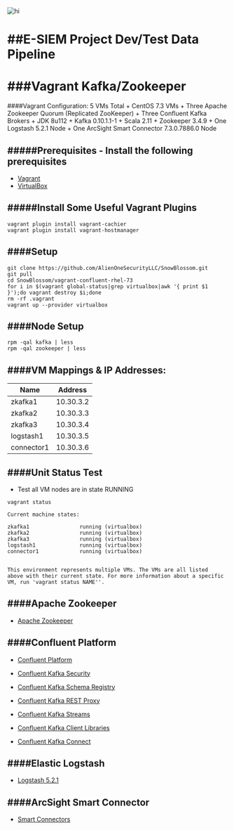<img src="https://github.com/AlienOneSecurityLLC/vagrant-kafka/blob/master/images/Kafka-Zookeeper-Pub-Sub.png" alt="hi" class="inline"/>

##E-SIEM Project Dev/Test Data Pipeline
=========================

###Vagrant Kafka/Zookeeper 
=============
####Vagrant Configuration: 5 VMs Total 
    + CentOS 7.3 VMs
    + Three Apache Zookeeper Quorum (Replicated ZooKeeper)
    + Three Confluent Kafka Brokers 
    + JDK 8u112
    + Kafka 0.10.1.1-1
    + Scala 2.11
    + Zookeeper 3.4.9 
    + One Logstash 5.2.1 Node 
    + One ArcSight Smart Connector 7.3.0.7886.0 Node 

#####Prerequisites - Install the following prerequisites 
-------------------------
+ [Vagrant](https://www.vagrantup.com/downloads.html)
+ [VirtualBox](https://www.virtualbox.org/wiki/Downloads)

#####Install Some Useful Vagrant Plugins
-------------------------

```
vagrant plugin install vagrant-cachier
vagrant plugin install vagrant-hostmanager

```

####Setup
-------------------------
```
git clone https://github.com/AlienOneSecurityLLC/SnowBlossom.git
git pull
cd SnowBlossom/vagrant-confluent-rhel-73
for i in $(vagrant global-status|grep virtualbox|awk '{ print $1 }');do vagrant destroy $i;done
rm -rf .vagrant 
vagrant up --provider virtualbox
```
####Node Setup 
--------------------------
```
rpm -qal kafka | less
rpm -qal zookeeper | less
```

####VM Mappings & IP Addresses:
--------------------------

| Name        | Address   | 
|-------------|-----------|
|zkafka1      | 10.30.3.2 | 
|zkafka2      | 10.30.3.3 |
|zkafka3      | 10.30.3.4 |
|logstash1    | 10.30.3.5 |
|connector1   | 10.30.3.6 |


####Unit Status Test 
-------------------------

+ Test all VM nodes are in state RUNNING 

```
vagrant status
```

```
Current machine states:

zkafka1                running (virtualbox)
zkafka2                running (virtualbox)
zkafka3                running (virtualbox)
logstash1              running (virtualbox)
connector1             running (virtualbox)


This environment represents multiple VMs. The VMs are all listed
above with their current state. For more information about a specific
VM, run 'vagrant status NAME''.
```

####Apache Zookeeper 
---------------------------
+ [Apache Zookeeper](https://zookeeper.apache.org/doc/r3.4.9/)

####Confluent Platform
---------------------------
+ [Confluent Platform](http://docs.confluent.io/3.2.0/)

+ [Confluent Kafka Security](http://docs.confluent.io/3.2.0/kafka/security.html)

+ [Confluent Kafka Schema Registry](http://docs.confluent.io/3.2.0/schema-registry/docs/index.html)

+ [Confluent Kafka REST Proxy](http://docs.confluent.io/3.2.0/kafka-rest/docs/index.html)

+ [Confluent Kafka Streams](http://docs.confluent.io/3.2.0/streams/index.html)

+ [Confluent Kafka Client Libraries](http://docs.confluent.io/3.2.0/clients/index.html)

+ [Confluent Kafka Connect](http://docs.confluent.io/3.2.0/connect/index.html)

####Elastic Logstash
--------------------------
+ [Logstash 5.2.1](https://www.elastic.co/guide/en/logstash/current/getting-started-with-logstash.html)

####ArcSight Smart Connector
--------------------------
+ [Smart Connectors](https://www.protect724.hpe.com/community/arcsight/productdocs/connectors)